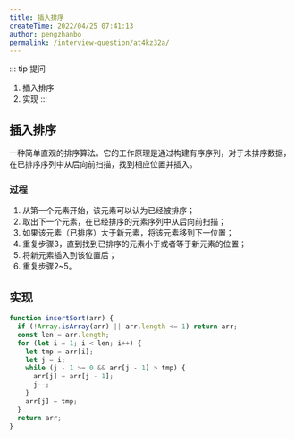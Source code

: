 ```yaml
---
title: 插入排序
createTime: 2022/04/25 07:41:13
author: pengzhanbo
permalink: /interview-question/at4kz32a/
---
```


::: tip 提问
1. 插入排序
2. 实现
:::

## 插入排序

一种简单直观的排序算法。它的工作原理是通过构建有序序列，对于未排序数据，在已排序序列中从后向前扫描，找到相应位置并插入。

### 过程

1. 从第一个元素开始，该元素可以认为已经被排序；
2. 取出下一个元素，在已经排序的元素序列中从后向前扫描；
3. 如果该元素（已排序）大于新元素，将该元素移到下一位置；
4. 重复步骤3，直到找到已排序的元素小于或者等于新元素的位置；
5. 将新元素插入到该位置后；
6. 重复步骤2~5。

## 实现

``` js
function insertSort(arr) {
  if (!Array.isArray(arr) || arr.length <= 1) return arr;
  const len = arr.length;
  for (let i = 1; i < len; i++) {
    let tmp = arr[i];
    let j = i;
    while (j - 1 >= 0 && arr[j - 1] > tmp) {
      arr[j] = arr[j - 1];
      j--;
    }
    arr[j] = tmp;
  }
  return arr;
}
```
